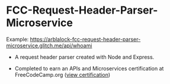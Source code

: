 # FCC-Request-Header-Parser-Microservice
Example: https://arblalock-fcc-request-header-parser-microservice.glitch.me/api/whoami

* A request header parser created with Node and Express.

* Completed to earn an APIs and Microservices certification at FreeCodeCamp.org ([view certification](https://www.freecodecamp.org/certification/fcca50f642d-7c7c-48e9-805b-e0457529b232/apis-and-microservices))
